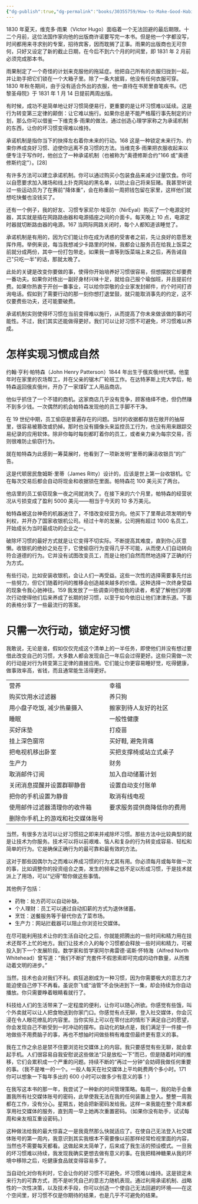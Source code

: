 ```yaml
---
{"dg-publish":true,"dg-permalink":"books/30355759/How-to-Make-Good-Habits-Inevitable-and-Bad-Habits-Impossible","permalink":"/books/30355759/How-to-Make-Good-Habits-Inevitable-and-Bad-Habits-Impossible/","title":"怎样让好习惯不可避免，坏习惯难以养成","metatags":{"description":"无论您的目标是什么，Atomic Habits 都提供了一个经过验证的改进框架 - 每天都在。詹姆斯·克利尔揭示了实用的习惯养成策略，这些策略将教您如何养成好习惯、打破坏习惯并掌握导致显着效果的微小行为。如果您在改变习惯方面遇到困难，那么问题不在于您。问题在于您的系统。坏习惯一次又一次地重复出现，不是因为你不想改变，而是因为你有错误的改变系统。","og:site_name":"DavonOs","og:title":"Atomaic Habits","og:type":"book","og:url":"https://zuji.eu.org/books/30355759/How-to-Make-Good-Habits-Inevitable-and-Bad-Habits-Impossible","og:image":"https://m.media-amazon.com/images/I/81ANaVZk5LL._SL1500_.jpg","og:image:width":"50","og:image:alt":"bookcover","og:locale":"zh_cn"},"dgShowInlineTitle":true,"created":"2025-08-19 13:19","updated":"2025-08-21 08:29"}
---
```


1830 年夏天，维克多·雨果（Victor Hugo）面临着一个无法回避的最后期限。十二个月前，这位法国作家向他的出版商许诺要写完一本书。但是他一个字都没写，时间都用来寻求别的专案，招待宾客，因而耽搁了正事。雨果的出版商也无可奈何，只好又设定了新的截止日期，在今后不到六个月的时间里，即 1831 年 2 月前必须完成那本书。

雨果制定了一个奇怪的计划来克服他的拖延症。他把自己所有的衣服归拢到一起，并让助手把它们锁在一个大箱子里。除了一条大披肩，他没有任何衣服可穿。1830 年秋冬期间，由于没有适合外出的衣服，他一直待在书房里奋笔疾书。《巴黎圣母院》于 1831 年 1 月 14 日提前两周出版。

有时候，成功不是简单地让好习惯简便易行，更重要的是让坏习惯难以延续。这是行为转变第三定律的颠倒：让它难以施行。如果你总是不能严格履行事先制定的计划，那么你可以借鉴一下维克多·雨果的做法，通过创造心理学家称之为承诺机制的东西，让你的坏习惯变得难以维持。

承诺机制是指你当下的抉择左右着你未来的行动。168 这是一种锁定未来行为、约束你养成良好习惯、迫使你远离不良习惯的方法。当维克多·雨果把衣服收起来以便专注于写作时，他创立了一种承诺机制（也被称为"奥德修斯合约"166 或"奥德修斯约定"）。[28]

有许多方法可以建立承诺机制。你可以通过购买小包装食品来减少过量饮食。你可以自愿要求加入赌场和线上扑克网站的黑名单，以防止自己将来狂赌。我甚至听说过一些运动员为了在赛前"降体重”，会在称重前一周把钱包留在家里，这样他们就想吃快餐也没钱买了。

还有一个例子，我的好友、习惯专家尼尔·埃亚尔（NirEyal）购买了一个电源定时器，其实就是插在网路路由器和电源插座之间的介面卡。每天晚上 10 点，电源定时器就切断路由器的电源。167 当网际网路关闭时，每个人都知道该睡觉了。

承诺机制是有用的，因为它们能让你在成为诱惑的受害者之前，先让良好的意愿发挥作用。举例来说，每当我想减少卡路里的时候，我都会让服务员在给我上饭菜之前就分成两份，其中一份打包带走。如果我一直等到饭菜端上来之后，再告诫自己"只吃一半"的话，那就太晚了。

此处的关键是改变你要做的事，使得你开始培养好习惯很容易，但想摆脱它却要费一番功夫。如果你对练出一副好身材兴味十足，就给自己报个瑜伽班，并且提前付费。如果你热衷于开创一番事业，可以给你崇敬的企业家发封邮件，约个时间打咨询电话。假如到了需要行动的那一刻你想打退堂鼓，就只能取消事先的约定，这不仅要费些功夫，还可能要破费。

承诺机制实则使得坏习惯在当前变得难以施行，从而提高了你未来做该做的事的可能性。不过，我们其实还能做得更好。我们可以让好习惯不可避免，坏习惯难以养成。

# 怎样实现习惯成自然

约翰·亨利·帕特森（John Henry Patterson）1844 年出生于俄亥俄州代顿。他童年时在家里的农场帮工，并在父亲的锯木厂轮班工作。在达特茅斯上完大学后，帕特森返回俄亥俄州，开办了一家煤矿工人用品商店。

他似乎抓住了一个不错的商机。这家商店几乎没有竞争，顾客络绎不绝，但仍然赚不到多少钱。一次偶然的机会帕特森发现他的员工手脚不干净。

在 19 世纪中期，员工偷窃是普遍存在的问题。当时的收据都存放在敞开的抽屉里，很容易被篡改或扔掉。那时也没有摄像头来监控员工行为，也没有用来跟踪交易纪录的应用软体。除非你每时每刻都盯着你的员工，或者亲力亲为每宗交易，否则很难防止偷窃行为。

就在帕特森为此感到一筹莫展时，他看到了一项新发明“里蒂的廉洁收银员”的广告。

这是代顿居民詹姆斯·里蒂（James Ritty）设计的，应该是世上第一台收银机。它在每次交易后都会自动将现金和收据锁在里面。帕特森花 100 美元买了两台。

他店里的员工偷窃现象一夜之间就消失了。在接下来的六个月里，帕特森的经营状况从亏损变成了盈利 5000 美元——相当于今天的 10 多万美元。

帕特森被这台神奇的机器迷住了，不惜改变经营方向。他买下了里蒂此项发明的专利权，并开办了国家收银机公司。经过十年的发展，公司拥有超过 1000 名员工，开始成长为当时最成功的企业之一。

破除坏习惯的最好方式就是让它变得不切实际。不断提高其难度，直到你心灰意懒。收银机的绝妙之处在于，它使偷窃行为变得几乎不可能，从而使人们自动转向符合道德的行为。它并没有试图改变员工，而是让他们自然而然地选择了正确的行为方式。

有些行动，比如安装收银机，会让人们一再受益。这些一次性的选择需要事先付出一些努力，但它们随着时间的推移会创造越来越多的价值。这种选择一次终身受益的现象令我心驰神往。159 我发放了一些调查问卷给我的读者，希望了解他们的哪次行动使得他们后来养成了长期的好习惯，以至于如今依旧让他们津津乐道。下面的表格分享了一些最流行的答案。

# 只需一次行动，锁定好习惯

我敢说，无论是谁，假如仅仅完成这个清单上的一半任务，即使他们并没有想过要借此改变自己的习惯，大多数人都会发现自己一年后会过得更好。这些只需做一次的行动是对行为转变第三定律的直接应用。它们能让你更容易睡好觉，吃得健康，做事效率高，省钱，而且通常能生活得更好。

<table><tr><td>营养</td><td>幸福</td></tr><tr><td>购买饮用水过滤器</td><td>养只狗</td></tr><tr><td>用小盘子吃饭, 减少热量摄入</td><td>搬家到待人友好的社区</td></tr><tr><td>睡眠</td><td>一般性健康</td></tr><tr><td>买好床垫</td><td>打疫苗</td></tr><tr><td>挂上深色窗帘</td><td>买好鞋, 避免背痛</td></tr><tr><td>把电视机移出卧室</td><td>买把支撑椅或站立式桌子</td></tr><tr><td>生产力</td><td>财务</td></tr><tr><td>取消邮件订阅</td><td>加入自动储蓄计划</td></tr><tr><td>关闭消息提醒并设置群聊静音</td><td>设置自动支付账单</td></tr><tr><td>把你的手机设置为静音</td><td>取消有线电视</td></tr><tr><td>使用邮件过滤器清理你的收件箱</td><td>要求服务提供商降低你的费用</td></tr><tr><td>删除你手机上的游戏和社交媒体账号</td><td></td></tr></table>

当然，有很多方法可以让好习惯招之即来并戒除坏习惯。那些方法中比较典型的就是让技术为你服务。技术可以将以前艰难、恼人和复杂的行为转变成容易、轻松和简单的行为。它是确保正确行为的最可靠和最有效的方法。

这对于那些因偶尔为之而难以养成习惯的行为尤其有用。你必须每月或每年做一次的事，比如调整你的投资组合之类，发生的频率之低不足以形成习惯，于是技术就派上了用场，可以“记得”帮你做这些事情。

其他例子包括：

- 药物：处方药可以自动补缺。
- 个人理财：员工可以通过自动扣薪的方式为退休储蓄。
- 烹饪：送餐服务等于替代你去了菜市场。
- 生产力：网站拦截器可以阻止你浏览社交媒体。

在尽可能利用技术让你的生活自动化之后，你就能把腾出的一些时间和精力用在技术还帮不上忙的地方。我们让技术介入的每个习惯都会释放一些时间和精力，可被投入到下一个发展阶段。数学家和哲学家阿尔弗雷德·诺斯·怀特海（Alfred North Whitehead）曾写道：“我们不断扩充套件不假思索即可完成的动作数量，从而推动着文明的进步。”

当然，技术也会对我们不利。疯狂追剧成为一种习惯，因为你需要极大的意志力才能迫使自己停下不再看。虽说奈飞或“油管”不会快进到下一集，却会持续为你自动播放。你只需要睁着眼睛看就行了。

科技给人们的生活带来了一定程度的便利，让你可以随心所欲。你感觉有些饿，叫个外卖就可以让人把食物送到你家门口。你感觉有点无聊，登入社交媒体，你会沉浸在令人眼花缭乱的内容里。当你实际上可以在零付出的情形下满足自己的愿望，你会发现自己不断受到一时冲动的摆布。自动化的缺点是，我们满足于一件接一件地做些不用费脑子的事，再也不想抽时间做些稍有难度但最终更有意义的事。

我在工作之余总是禁不住要浏览社交媒体上的内容。我只要感觉有些无聊，就会拿起手机。人们很容易自我安慰说这些做法“只是放松一下”而已，但是随着时间的推移，它们会累积成一个严重的问题。持续不断的“再过一分钟”会妨碍我做任何重要的事。（我不是唯一的一个。一般人每天在社交媒体上平均耗费两个多小时。171 你可以想象一下每年多出的 600 小时可以做多少有意义的事！）

在我写这本书的那一年，我尝试了一种新的时间管理策略。每周一，我的助手会重置我所有社交媒体账号的密码，此举使我无法在我的任何装置上登入。整整一周我都在工作，没有分心。星期五，她会把新密码发给我。这样一来我能在整个周末都享用社交媒体的服务，直到周一早上她再次重置密码。（如果你没有助手，试试每周和亲友相互重设密码。）

这种做法给我的最大惊喜之一是我竟然那么快就适应了。在使自己无法登入社交媒体账号的第一周内，我意识到其实我根本不需要像以前那样经常检视里面的内容，当然也不需要每天都看。这做起来太简单了，后来成了我生活的预设模式。一旦我的坏习惯难以持续，我发现我确实更想去做有意义的事。在我把精神糖果从我的环境中移除之后，吃健康食品就变得容易多了。

当自动化对你有利时，它会让你的好习惯不可避免，坏习惯难以维持。这是锁定未来行为的可靠方式，而不是听凭自己的意志力随机表现。通过利用承诺机制、战略性的一次性决策，以及技术手段，你可以创造一个使自己无法回避的环境——在这个空间里，好习惯不仅是你期待的结果，也是几乎不可避免的结果。
